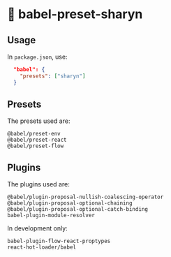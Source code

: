 # 🌹 babel-preset-sharyn

## Usage

In `package.json`, use:

```json
  "babel": {
    "presets": ["sharyn"]
  }
```

## Presets

The presets used are:

```
@babel/preset-env
@babel/preset-react
@babel/preset-flow
```

## Plugins

The plugins used are:

```
@babel/plugin-proposal-nullish-coalescing-operator
@babel/plugin-proposal-optional-chaining
@babel/plugin-proposal-optional-catch-binding
babel-plugin-module-resolver
```

In development only:

```
babel-plugin-flow-react-proptypes
react-hot-loader/babel
```
